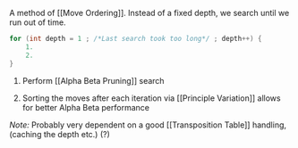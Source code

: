 A method of [[Move Ordering]].
Instead of a fixed depth, we search until we run out of time.

```csharp
for (int depth = 1 ; /*Last search took too long*/ ; depth++) {
	1.
	2.
}
```


1. Perform [[Alpha Beta Pruning]] search 

2. Sorting the moves after each iteration via [[Principle Variation]] allows for better Alpha Beta performance

*Note:* Probably very dependent on a good [[Transposition Table]] handling, (caching the depth etc.) (?) 
